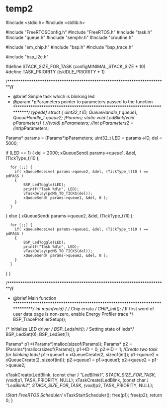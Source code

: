 # temp2


#include <stdio.h>
#include <stdlib.h>

#include "FreeRTOSConfig.h"
#include "FreeRTOS.h"
#include "task.h"
#include "queue.h"
#include "semphr.h"
#include "croutine.h"

#include "em_chip.h"
#include "bsp.h"
#include "bsp_trace.h"

#include "bsp_i2c.h"


#define STACK_SIZE_FOR_TASK    (configMINIMAL_STACK_SIZE + 10)
#define TASK_PRIORITY          (tskIDLE_PRIORITY + 1)

/***************************************************************************//**
 * @brief Simple task which is blinking led
 * @param *pParameters pointer to parameters passed to the function
 ******************************************************************************/
typedef struct {
	uint32_t ID;
	QueueHandle_t* queue1;
	QueueHandle_t* queue2;
}Params;
static void LedBlink(void *pParameters)
{
  //(void) pParameters;
  //int* pParameters2 = (int*)pParameters;

  Params* params = (Params*)pParameters;
  uint32_t LED = params->ID, del = 5000;


  if (LED == 1) {
	  del = 2000;
	  xQueueSend( params->queue1, &del, (TickType_t)10 );

	  for (;;) {
		if( xQueueReceive( params->queue2, &del, (TickType_t)10 ) == pdPASS )
		{
			BSP_LedToggle(LED);
			printf("Task %d\n", LED);
			vTaskDelay(pdMS_TO_TICKS(del));
			xQueueSend( params->queue1, &del, 0 );
		}
	  }
  }
  else {
	  xQueueSend( params->queue2, &del, (TickType_t)10 );

	  for (;;) {
		if( xQueueReceive( params->queue1, &del, (TickType_t)10 ) == pdPASS )
		{
			BSP_LedToggle(LED);
			printf("Task %d\n", LED);
			vTaskDelay(pdMS_TO_TICKS(del));
			xQueueSend( params->queue2, &del, 0 );
		}
	  }
  }
}

/***************************************************************************//**
 * @brief  Main function
 ******************************************************************************/
int main(void)
{
  /* Chip errata */
  CHIP_Init();
  /* If first word of user data page is non-zero, enable Energy Profiler trace */
  BSP_TraceProfilerSetup();

  /* Initialize LED driver */
  BSP_LedsInit();
  /* Setting state of leds*/
  BSP_LedSet(0);
  BSP_LedSet(1);

  Params* p1 =(Params*)malloc(sizeof(Params));
  Params* p2 =(Params*)malloc(sizeof(Params));
  p1->ID = 0;
  p2->ID = 1;
  /*Create two task for blinking leds*/
  p1->queue1 = xQueueCreate(2, sizeof(int));
  p1->queue2 = xQueueCreate(2, sizeof(int));
  p2->queue1 = p1->queue1;
  p2->queue2 = p1->queue2;


  xTaskCreate(LedBlink, (const char *) "LedBlink1", STACK_SIZE_FOR_TASK, (void*)p1, TASK_PRIORITY, NULL);
  xTaskCreate(LedBlink, (const char *) "LedBlink2", STACK_SIZE_FOR_TASK, (void*)p2, TASK_PRIORITY, NULL);


  /*Start FreeRTOS Scheduler*/
  vTaskStartScheduler();
  free(p1); free(p2);
  return 0;
}
